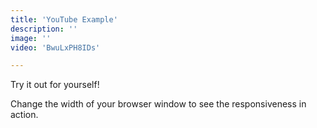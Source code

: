 ```yaml
---
title: 'YouTube Example'
description: ''
image: ''
video: 'BwuLxPH8IDs'

---
```


Try it out for yourself! 

Change the width of your browser window to see the responsiveness in action. 

<you-tube :video="video"></you-tube>